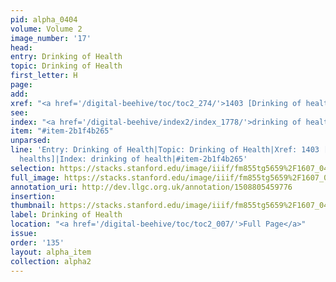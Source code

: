 ```yaml
---
pid: alpha_0404
volume: Volume 2
image_number: '17'
head: 
entry: Drinking of Health
topic: Drinking of Health
first_letter: H
page: 
add: 
xref: "<a href='/digital-beehive/toc/toc2_274/'>1403 [Drinking of healths]</a>"
see: 
index: "<a href='/digital-beehive/index2/index_1778/'>drinking of health</a>"
item: "#item-2b1f4b265"
unparsed: 
line: 'Entry: Drinking of Health|Topic: Drinking of Health|Xref: 1403 [Drinking of
  healths]|Index: drinking of health|#item-2b1f4b265'
selection: https://stacks.stanford.edu/image/iiif/fm855tg5659%2F1607_0484/367,2727,3055,384/full/0/default.jpg
full_image: https://stacks.stanford.edu/image/iiif/fm855tg5659%2F1607_0484/full/full/0/default.jpg
annotation_uri: http://dev.llgc.org.uk/annotation/1508805459776
insertion: 
thumbnail: https://stacks.stanford.edu/image/iiif/fm855tg5659%2F1607_0484/367,2727,600,180/250,/0/default.jpg
label: Drinking of Health
location: "<a href='/digital-beehive/toc/toc2_007/'>Full Page</a>"
issue: 
order: '135'
layout: alpha_item
collection: alpha2
---
```


